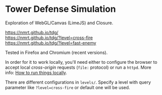 Tower Defense Simulation
========================

Exploration of WebGL/Canvas (LimeJS) and Closure.

https://nmrt.github.io/tdg/  
https://nmrt.github.io/tdg/?level=cross-fire  
https://nmrt.github.io/tdg/?level=fast-enemy

Tested in Firefox and Chromium (recent versions).

In order for it to work locally, you'll need either to configure the browser to accept
local *cross-origin* requests (`file:` protocol) or run a `httpd`. More info:
[How to run things
locally](https://github.com/mrdoob/three.js/wiki/How-to-run-things-locally).

There are different configurations in `levels/`. Specify a level with query
parameter like `?level=cross-fire` or default one will be used.
